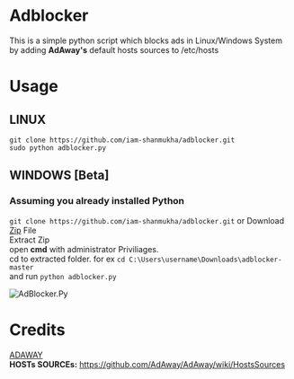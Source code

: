 # Adblocker
This is a simple python script which blocks ads in Linux/Windows System by adding **AdAway's** default hosts sources to /etc/hosts </br>
# Usage
## LINUX
`git clone https://github.com/iam-shanmukha/adblocker.git` </br>
`sudo python adblocker.py`
## WINDOWS [Beta]
### Assuming you already installed Python
`git clone https://github.com/iam-shanmukha/adblocker.git` or Download [Zip](https://github.com/iam-shanmukha/adblocker/archive/master.zip) File </br>
Extract Zip </br>
open **cmd** with administrator Priviliages.</br>
cd to extracted folder. for ex `cd C:\Users\username\Downloads\adblocker-master` </br>
and run `python adblocker.py`

![AdBlocker.Py](https://user-images.githubusercontent.com/50124557/88741781-2a001180-d15e-11ea-84da-3a04d6992612.png)

# Credits
[ADAWAY](https://adaway.org/) </br>
**HOSTs SOURCEs:** https://github.com/AdAway/AdAway/wiki/HostsSources
